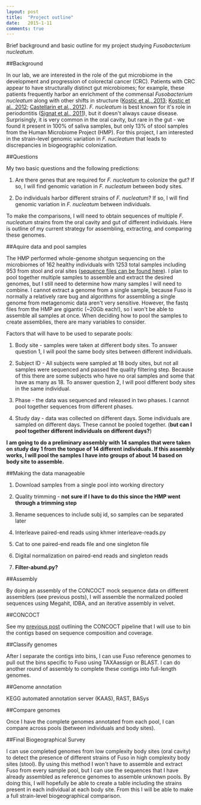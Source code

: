 ```yaml
---
layout: post
title:  "Project outline"
date:   2015-1-11
comments: true
---
```


Brief background and basic outline for my project studying *Fusobacterium nucleatum*.

##Background

In our lab, we are interested in the role of the gut microbiome in the development and progression of colorectal cancer (CRC). Patients with CRC appear to have structurally distinct gut microbiomes; for example, these patients frequently harbor an enrichment of the commensal *Fusobacterium nucleatum* along with other shifts in structure ([Kostic et al., 2013](http://www.ncbi.nlm.nih.gov/pubmed/23954159); [Kostic et al., 2012](http://www.ncbi.nlm.nih.gov/pubmed/?term=Genomic+analysis+identifies+association+of+Fusobacterium+with+colorectal+carcinoma); [Castellarin et al., 2012](http://www.ncbi.nlm.nih.gov/pubmed/?term=Fusobacterium+nucleatum+infection+is+prevalent+in+human+colorectal+carcinoma)). *F. nucleatum* is best known for it's role in periodontitis ([Signat et al., 2011](http://www.ncbi.nlm.nih.gov/pubmed/21220789)), but it doesn't always cause disease. Surprisingly, it is very common in the oral cavity, but rare in the gut - we found it present in 100% of saliva samples, but only 13% of stool samples from the Human Microbiome Project (HMP). For this project, I am interested in the strain-level genomic variation in *F. nucleatum* that leads to discrepancies in biogeographic colonization.

##Questions

My two basic questions and the following predictions:

1. Are there genes that are required for *F. nucleatum* to colonize the gut? If so, I will find genomic variation in *F. nucleatum* between body sites.

2. Do individuals harbor different strains of *F. nucleatum*? If so, I will find genomic variation in *F. nucleatum* between individuals.

To make the comparisons, I will need to obtain sequences of multiple *F. nucleatum* strains from the oral cavity and gut of different individuals. Here is outline of my current strategy for assembling, extracting, and comparing these genomes.

##Aquire data and pool samples

The HMP performed whole-genome shotgun sequencing on the microbiomes of 162 healthy individuals with 1253 total samples including 953 from stool and oral sites ([sequence files can be found here](http://www.hmpdacc.org/HMASM/#data)). I plan to pool together multiple samples to assemble and extract the desired genomes, but I still need to determine how many samples I will need to combine. I cannot extract a genome from a single sample, because Fuso is normally a relatively rare bug and algorithms for assembling a single genome from metagenomic data aren't very sensitive. However, the fastq files from the HMP are gigantic (~20Gb each!), so I won't be able to assemble all samples at once. When deciding how to pool the samples to create assemblies, there are many variables to consider. 

Factors that will have to be used to separate pools:

1. Body site - samples were taken at different body sites. To answer question 1, I will pool the same body sites between different individuals. 

2. Subject ID - All subjects were sampled at 18 body sites, but not all samples were sequenced and passed the quality filtering step. Because of this there are some subjects who have no oral samples and some that have as many as 18. To answer question 2, I will pool different body sites in the same individual.

3. Phase - the data was sequenced and released in two phases. I cannot pool together sequences from different phases. 

4. Study day - data was collected on different days. Some individuals are sampled on different days. These cannot be pooled together. (**but can I pool together different individuals on different days?**)

**I am going to do a preliminary assembly with 14 samples that were taken on study day 1 from the tongue of 14 different individuals. If this assembly works, I will pool the samples I have into groups of about 14 based on body site to assemble.**

##Making the data manageable

1. Download samples from a single pool into working directory

2. Quality trimming - **not sure if I have to do this since the HMP went through a trimming step**

3. Rename sequences to include subj id, so samples can be separated later

4. Interleave paired-end reads using khmer interleave-reads.py

5. Cat to one paired-end reads file and one singleton file

6. Digital normalization on paired-end reads and singleton reads

7. **Filter-abund.py?** 

##Assembly

By doing an assembly of the CONCOCT mock sequence data on different assemblers (see previous posts), I will assemble the normalized pooled sequences using Megahit, IDBA, and an iterative assembly in velvet. 

##CONCOCT

See my [previous post](http://agelmore.github.io/2014/11/29/CONCOCTpipeline.html) outlining the CONCOCT pipeline that I will use to bin the contigs based on sequence composition and coverage. 


##Classify genomes 

After I separate the contigs into bins, I can use Fuso reference genomes to pull out the bins specific to Fuso using TAXAassign or BLAST. I can do another round of assembly to complete these contigs into full-length genomes.

##Genome annotation

KEGG automated annotation server (KAAS), RAST, BASys

##Compare genomes

Once I have the complete genomes annotated from each pool, I can compare across pools (between individuals and body sites). 

##Final Biogeographical Survey

I can use completed genomes from low complexity body sites (oral cavity) to detect the presence of different strains of Fuso in high complexity body sites (stool). By using this method I won't have to assemble and extract Fuso from every sample pool, but I can use the sequences that I have already assembled as reference genomes to assemble unknown pools. By doing this, I will hopefully be able to create a table including the strains present in each individual at each body site. From this I will be able to make a full strain-level biogeographical comparison.